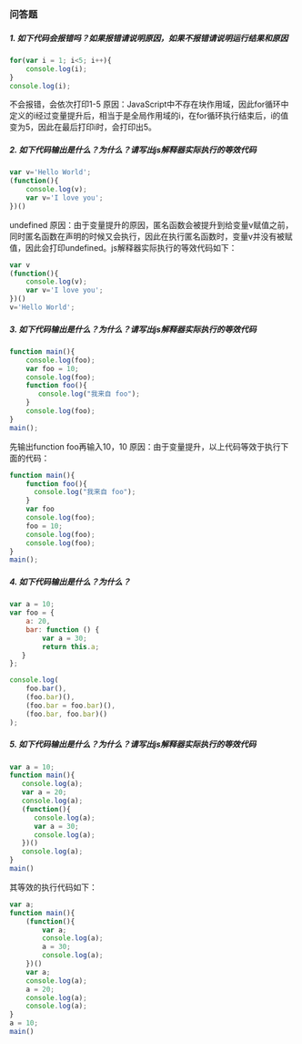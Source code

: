 ### 问答题
##### 1. 如下代码会报错吗？如果报错请说明原因，如果不报错请说明运行结果和原因
```javascript
for(var i = 1; i<5; i++){
    console.log(i);
}
console.log(i);
```
不会报错，会依次打印1-5
原因：JavaScript中不存在块作用域，因此for循环中定义的i经过变量提升后，相当于是全局作用域的i，在for循环执行结束后，i的值变为5，因此在最后打印i时，会打印出5。
##### 2. 如下代码输出是什么？为什么？请写出js解释器实际执行的等效代码
```javascript
var v='Hello World'; 
(function(){ 
    console.log(v); 
    var v='I love you'; 
})()
```
undefined
原因：由于变量提升的原因，匿名函数会被提升到给变量v赋值之前，同时匿名函数在声明的时候又会执行，因此在执行匿名函数时，变量v并没有被赋值，因此会打印undefined。js解释器实际执行的等效代码如下：
```javascript
var v
(function(){ 
    console.log(v); 
    var v='I love you'; 
})()
v='Hello World'; 
```
##### 3. 如下代码输出是什么？为什么？请写出js解释器实际执行的等效代码
```javascript
function main(){ 
    console.log(foo);    
    var foo = 10;
    console.log(foo);    
    function foo(){ 
       console.log("我来自 foo"); 
    } 
    console.log(foo);    
} 
main();
```
先输出function foo再输入10，10
原因：由于变量提升，以上代码等效于执行下面的代码：
```javascript
function main(){ 
    function foo(){ 
      console.log("我来自 foo"); 
    } 
    var foo
    console.log(foo);    
    foo = 10;
    console.log(foo);     
    console.log(foo);     
} 
main();
```
##### 4. 如下代码输出是什么？为什么？
```javascript
var a = 10;
var foo = {
    a: 20,
    bar: function () {
        var a = 30;
        return this.a;
   }
};

console.log(
    foo.bar(),             
    (foo.bar)(),           
    (foo.bar = foo.bar)(), 
    (foo.bar, foo.bar)()   
);
```
##### 5. 如下代码输出是什么？为什么？请写出js解释器实际执行的等效代码
```javascript
var a = 10;
function main(){
   console.log(a);        
   var a = 20;
   console.log(a);        
   (function(){
      console.log(a);    
      var a = 30;
      console.log(a);     
   })()
   console.log(a);       
}
main()
```
其等效的执行代码如下：
```javascript
var a;
function main(){
    (function(){
        var a;
        console.log(a);    
        a = 30;
        console.log(a);  
    })()
    var a;  
    console.log(a);        
    a = 20;
    console.log(a);        
    console.log(a);       
}
a = 10;
main()
```